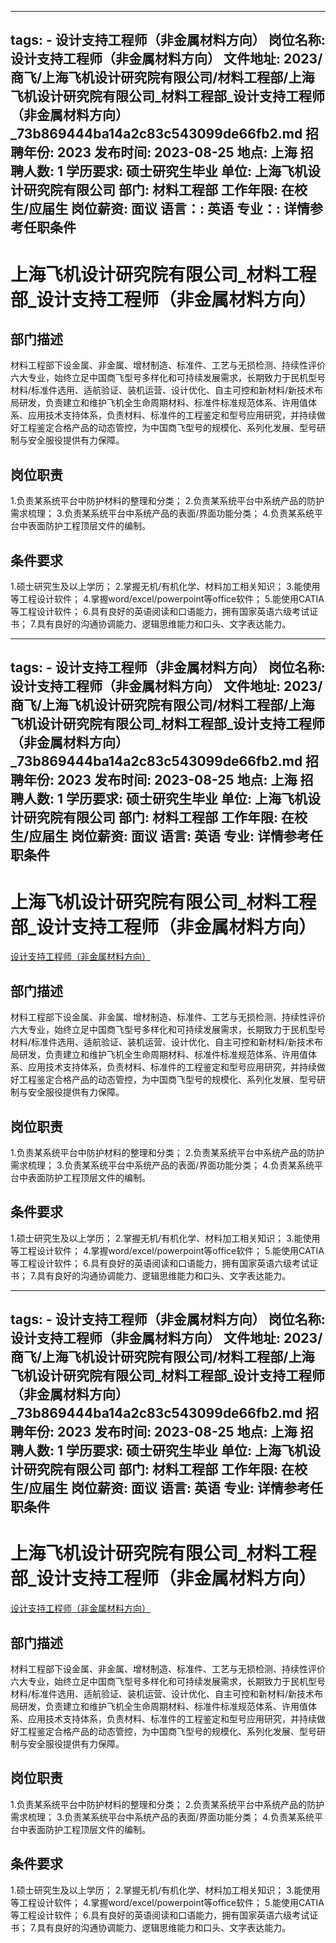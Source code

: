 
---
tags:
    - 设计支持工程师（非金属材料方向）
岗位名称: 设计支持工程师（非金属材料方向）
文件地址: 2023/商飞/上海飞机设计研究院有限公司/材料工程部/上海飞机设计研究院有限公司_材料工程部_设计支持工程师（非金属材料方向）_73b869444ba14a2c83c543099de66fb2.md
招聘年份: 2023
发布时间: 2023-08-25
地点: 上海
招聘人数: 1
学历要求: 硕士研究生毕业
单位: 上海飞机设计研究院有限公司
部门: 材料工程部
工作年限: 在校生/应届生
岗位薪资: 面议
语言：: 英语
专业：: 详情参考任职条件
---

# 上海飞机设计研究院有限公司_材料工程部_设计支持工程师（非金属材料方向）

## 部门描述

材料工程部下设金属、非金属、增材制造、标准件、工艺与无损检测、持续性评价六大专业，始终立足中国商飞型号多样化和可持续发展需求，长期致力于民机型号材料/标准件选用、适航验证、装机运营、设计优化、自主可控和新材料/新技术布局研发，负责建立和维护飞机全生命周期材料、标准件标准规范体系、许用值体系、应用技术支持体系，负责材料、标准件的工程鉴定和型号应用研究，并持续做好工程鉴定合格产品的动态管控，为中国商飞型号的规模化、系列化发展、型号研制与安全服役提供有力保障。

## 岗位职责

1.负责某系统平台中防护材料的整理和分类；
 2.负责某系统平台中系统产品的防护需求梳理；
 3.负责某系统平台中系统产品的表面/界面功能分类；
 4.负责某系统平台中表面防护工程顶层文件的编制。

 ## 条件要求

1.硕士研究生及以上学历；
 2.掌握无机/有机化学、材料加工相关知识；
 3.能使用等工程设计软件；
 4.掌握word/excel/powerpoint等office软件；
 5.能使用CATIA等工程设计软件；
 6.具有良好的英语阅读和口语能力，拥有国家英语六级考试证书；
 7.具有良好的沟通协调能力、逻辑思维能力和口头、文字表达能力。

---
tags:
    - 设计支持工程师（非金属材料方向）
岗位名称: 设计支持工程师（非金属材料方向）
文件地址: 2023/商飞/上海飞机设计研究院有限公司/材料工程部/上海飞机设计研究院有限公司_材料工程部_设计支持工程师（非金属材料方向）_73b869444ba14a2c83c543099de66fb2.md
招聘年份: 2023
发布时间: 2023-08-25
地点: 上海
招聘人数: 1
学历要求: 硕士研究生毕业
单位: 上海飞机设计研究院有限公司
部门: 材料工程部
工作年限: 在校生/应届生
岗位薪资: 面议
语言: 英语
专业: 详情参考任职条件
---

# 上海飞机设计研究院有限公司_材料工程部_设计支持工程师（非金属材料方向）

[设计支持工程师（非金属材料方向）](http://zhaopin.comac.cc/zp/ct/out/position/positionDetail?planid=73b869444ba14a2c83c543099de66fb2)

## 部门描述

材料工程部下设金属、非金属、增材制造、标准件、工艺与无损检测、持续性评价六大专业，始终立足中国商飞型号多样化和可持续发展需求，长期致力于民机型号材料/标准件选用、适航验证、装机运营、设计优化、自主可控和新材料/新技术布局研发，负责建立和维护飞机全生命周期材料、标准件标准规范体系、许用值体系、应用技术支持体系，负责材料、标准件的工程鉴定和型号应用研究，并持续做好工程鉴定合格产品的动态管控，为中国商飞型号的规模化、系列化发展、型号研制与安全服役提供有力保障。

## 岗位职责

1.负责某系统平台中防护材料的整理和分类；
 2.负责某系统平台中系统产品的防护需求梳理；
 3.负责某系统平台中系统产品的表面/界面功能分类；
 4.负责某系统平台中表面防护工程顶层文件的编制。

 ## 条件要求

1.硕士研究生及以上学历；
 2.掌握无机/有机化学、材料加工相关知识；
 3.能使用等工程设计软件；
 4.掌握word/excel/powerpoint等office软件；
 5.能使用CATIA等工程设计软件；
 6.具有良好的英语阅读和口语能力，拥有国家英语六级考试证书；
 7.具有良好的沟通协调能力、逻辑思维能力和口头、文字表达能力。

---
tags:
    - 设计支持工程师（非金属材料方向）
岗位名称: 设计支持工程师（非金属材料方向）
文件地址: 2023/商飞/上海飞机设计研究院有限公司/材料工程部/上海飞机设计研究院有限公司_材料工程部_设计支持工程师（非金属材料方向）_73b869444ba14a2c83c543099de66fb2.md
招聘年份: 2023
发布时间: 2023-08-25
地点: 上海
招聘人数: 1
学历要求: 硕士研究生毕业
单位: 上海飞机设计研究院有限公司
部门: 材料工程部
工作年限: 在校生/应届生
岗位薪资: 面议
语言: 英语
专业: 详情参考任职条件
---

# 上海飞机设计研究院有限公司_材料工程部_设计支持工程师（非金属材料方向）

[设计支持工程师（非金属材料方向）](http://zhaopin.comac.cc/zp/ct/out/position/positionDetail?planid=73b869444ba14a2c83c543099de66fb2)


## 部门描述

材料工程部下设金属、非金属、增材制造、标准件、工艺与无损检测、持续性评价六大专业，始终立足中国商飞型号多样化和可持续发展需求，长期致力于民机型号材料/标准件选用、适航验证、装机运营、设计优化、自主可控和新材料/新技术布局研发，负责建立和维护飞机全生命周期材料、标准件标准规范体系、许用值体系、应用技术支持体系，负责材料、标准件的工程鉴定和型号应用研究，并持续做好工程鉴定合格产品的动态管控，为中国商飞型号的规模化、系列化发展、型号研制与安全服役提供有力保障。

## 岗位职责

1.负责某系统平台中防护材料的整理和分类；
 2.负责某系统平台中系统产品的防护需求梳理；
 3.负责某系统平台中系统产品的表面/界面功能分类；
 4.负责某系统平台中表面防护工程顶层文件的编制。

 ## 条件要求

1.硕士研究生及以上学历；
 2.掌握无机/有机化学、材料加工相关知识；
 3.能使用等工程设计软件；
 4.掌握word/excel/powerpoint等office软件；
 5.能使用CATIA等工程设计软件；
 6.具有良好的英语阅读和口语能力，拥有国家英语六级考试证书；
 7.具有良好的沟通协调能力、逻辑思维能力和口头、文字表达能力。
